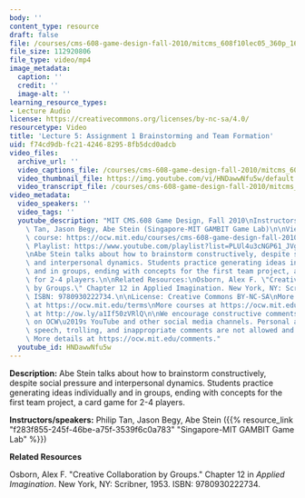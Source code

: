```yaml
---
body: ''
content_type: resource
draft: false
file: /courses/cms-608-game-design-fall-2010/mitcms_608f10lec05_360p_16_9.mp4
file_size: 112920806
file_type: video/mp4
image_metadata:
  caption: ''
  credit: ''
  image-alt: ''
learning_resource_types:
- Lecture Audio
license: https://creativecommons.org/licenses/by-nc-sa/4.0/
resourcetype: Video
title: 'Lecture 5: Assignment 1 Brainstorming and Team Formation'
uid: f74cd9db-fc21-4246-8295-8fb5dcd0adcb
video_files:
  archive_url: ''
  video_captions_file: /courses/cms-608-game-design-fall-2010/mitcms_608f10lec05_captions.vtt
  video_thumbnail_file: https://img.youtube.com/vi/HNDawwNfu5w/default.jpg
  video_transcript_file: /courses/cms-608-game-design-fall-2010/mitcms_608f10lec05_transcript.pdf
video_metadata:
  video_speakers: ''
  video_tags: ''
  youtube_description: "MIT CMS.608 Game Design, Fall 2010\nInstructors: Philip B.\
    \ Tan, Jason Begy, Abe Stein (Singapore-MIT GAMBIT Game Lab)\n\nView the complete\
    \ course: https://ocw.mit.edu/courses/cms-608-game-design-fall-2010/\nYouTube\
    \ Playlist: https://www.youtube.com/playlist?list=PLUl4u3cNGP61_JVg12Ukxft03EJ7xxdbR\n\
    \nAbe Stein talks about how to brainstorm constructively, despite social pressure\
    \ and interpersonal dynamics. Students practice generating ideas individually\
    \ and in groups, ending with concepts for the first team project, a card game\
    \ for 2-4 players.\n\nRelated Resources:\nOsborn, Alex F. \"Creative Collaboration\
    \ by Groups.\" Chapter 12 in Applied Imagination. New York, NY: Scribner, 1953.\
    \ ISBN: 9780930222734.\n\nLicense: Creative Commons BY-NC-SA\nMore information\
    \ at https://ocw.mit.edu/terms\nMore courses at https://ocw.mit.edu\nSupport OCW\
    \ at http://ow.ly/a1If50zVRlQ\n\nWe encourage constructive comments and discussion\
    \ on OCW\u2019s YouTube and other social media channels. Personal attacks, hate\
    \ speech, trolling, and inappropriate comments are not allowed and may be removed.\
    \ More details at https://ocw.mit.edu/comments."
  youtube_id: HNDawwNfu5w
---
```

**Description:** Abe Stein talks about how to brainstorm constructively, despite social pressure and interpersonal dynamics. Students practice generating ideas individually and in groups, ending with concepts for the first team project, a card game for 2-4 players.

**Instructors/speakers:** Philip Tan, Jason Begy, Abe Stein ({{% resource_link "f283f855-245f-46be-a75f-3539f6c0a783" "Singapore-MIT GAMBIT Game Lab" %}})

**Related Resources**

Osborn, Alex F. "Creative Collaboration by Groups." Chapter 12 in *Applied Imagination*. New York, NY: Scribner, 1953. ISBN: 9780930222734.